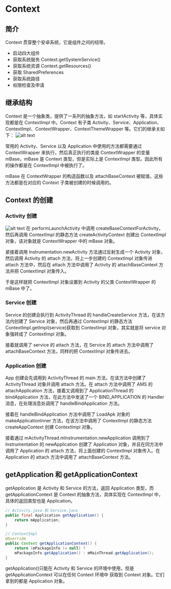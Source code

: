 # Context

## 简介

Context 贯穿整个安卓系统，它是组件之间的纽带。

- 启动四大组件
- 获取系统服务 Context.getSystemService()
- 获取系统资源 Context.getResources()
- 获取 SharedPreferences
- 获取系统路径
- 权限检查及申请

## 继承结构

Context 是一个抽象类，提供了一系列的抽象方法，如 startActivity 等，具体实现都是在 ContextImpl 中。Context 有子类 Activity、Service、Application、ContextImpl、ContextWrapper、ContextThemeWrapper 等。它们的继承关如下：
![alt text](../../images/context_extend_struct.png)

常用的 Activity、Service 以及 Application 中使用的方法都需要通过 ContextWrapper 来执行，然后真正执行的类是 ContextWrapper 的变量 mBase，mBase 是 Context 类型，但是实际上是 ContextImpl 类型。因此所有的操作都是在 ContextImpl 中被执行了。

mBase 在 ContextWrapper 的构造函数以及 attachBaseContext 被赋值，这些方法都是在对应的 Context 子类被创建的时候调用的。

## Context 的创建

### Activity 创建

![alt text](../../images/context_activity_create.png)
在 performLaunchActivity 中调用 createBaseContextForActivity，然后再调用 ContextImpl 的静态方法 createActivityContext 创建出 ContextImpl 对象，该对象就是 ContextWrapper 中的 mBase 对象。

紧接着调用 Instrumentation.newActivity 方法通过反射生成一个 Activity 对象，然后调用 Activity 的 attach 方法，将上一步创建的 ContextImpl 对象传进 attach 方法中，然后在 attach 方法中调用了 Activity 的 attachBaseContext 方法并把 ContextImpl 对象传入。

于是这样就把 ContextImpl 对象设置到 Activity 的父类 ContextWrapper 的 mBase 中了。

### Service 创建

Service 的创建会执行到 ActivityThread 的 handleCreateService 方法，在该方法内创建了 Service 对象，然后再通过 ContextImpl 的静态方法 ContextImpl.getImpl(service)获取到 ContextImpl 对象，其实就是将 service 对象强转成了 ContextImpl 对象。

接着就调用了 service 的 attach 方法，在 Service 的 attach 方法中调用了 attachBaseContext 方法，同样的把 ContextImpl 对象传进去。

### Application 创建

App 创建会先调用到 ActivityThread 的 main 方法，在该方法中创建了 ActivityThread 对象并调用 attach 方法。在 attach 方法中调用了 AMS 的 attachApplication 方法，接着又调用到了 ApplicationThread 的 bindApplication 方法，在此方法中发送了一个 BIND_APPLICATION 的 Handler 消息，在处理消息处调用了 handleBindApplication 方法。

接着在 handleBindApplication 方法中调用了 LoadApk 对象的 makeApplicationInner 方法，在该方法中调用了 ContextImpl 的静态方法 createAppContext 创建 ContextImpl 对象。

接着通过 mActivityThread.mInstrumentation.newApplication 调用到了 Instrumentation 的 newApplication 创建了 Application 对象，并且在同方法中调用了 Application 的 attach 方法，将上面创建的 ContextImpl 对象传入。在 Application 的 attach 方法中调用了 attachBaseContext 方法。

## getApplication 和 getApplicationContext

getApplication 是 Activity 和 Service 的方法，返回 Application 类型，而 getApplicationContext 是 Context 的抽象方法，具体实现在 ContextImpl 中，具体的返回类型也是 Application。

```java
// Activity.java 和 Service.java
public final Application getApplication() {
    return mApplication;
}

// ContextImpl
@Override
public Context getApplicationContext() {
    return (mPackageInfo != null) ?
    mPackageInfo.getApplication() : mMainThread.getApplication();
}
```

getApplication()只能在 Activity 和 Service 的环境中使用，但是 getApplicationContext 可以在任何 Context 环境中
获取到 Context 对象。它们拿到的都是 Application 对象。
